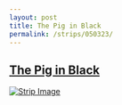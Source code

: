 ```yaml
---
layout: post
title: The Pig in Black
permalink: /strips/050323/
---
```


## [The Pig in Black](/strips/050323/)

<a href='../images/ph050323.gif'><img src='../images/ph050323.gif' alt='Strip Image' /></a>


<!-- include copyright-strip.html -->